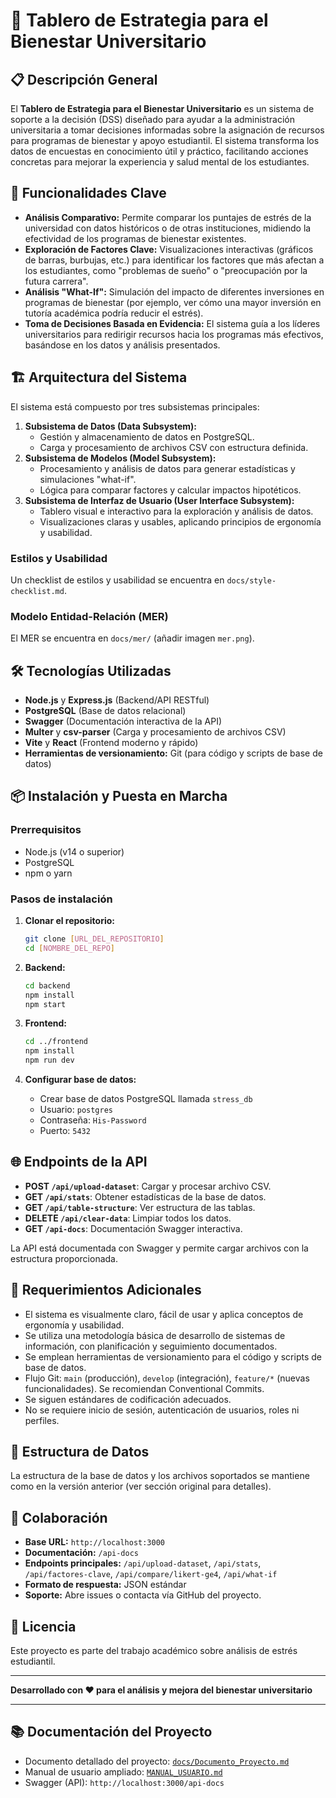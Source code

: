 # 🎯 Tablero de Estrategia para el Bienestar Universitario

## 📋 Descripción General

El **Tablero de Estrategia para el Bienestar Universitario** es un sistema de soporte a la decisión (DSS) diseñado para ayudar a la administración universitaria a tomar decisiones informadas sobre la asignación de recursos para programas de bienestar y apoyo estudiantil. El sistema transforma los datos de encuestas en conocimiento útil y práctico, facilitando acciones concretas para mejorar la experiencia y salud mental de los estudiantes.

## 🚀 Funcionalidades Clave

- **Análisis Comparativo:** Permite comparar los puntajes de estrés de la universidad con datos históricos o de otras instituciones, midiendo la efectividad de los programas de bienestar existentes.
- **Exploración de Factores Clave:** Visualizaciones interactivas (gráficos de barras, burbujas, etc.) para identificar los factores que más afectan a los estudiantes, como "problemas de sueño" o "preocupación por la futura carrera".
- **Análisis "What-If":** Simulación del impacto de diferentes inversiones en programas de bienestar (por ejemplo, ver cómo una mayor inversión en tutoría académica podría reducir el estrés).
- **Toma de Decisiones Basada en Evidencia:** El sistema guía a los líderes universitarios para redirigir recursos hacia los programas más efectivos, basándose en los datos y análisis presentados.

## 🏗️ Arquitectura del Sistema

El sistema está compuesto por tres subsistemas principales:

1. **Subsistema de Datos (Data Subsystem):**  
   - Gestión y almacenamiento de datos en PostgreSQL.
   - Carga y procesamiento de archivos CSV con estructura definida.
2. **Subsistema de Modelos (Model Subsystem):**  
   - Procesamiento y análisis de datos para generar estadísticas y simulaciones "what-if".
   - Lógica para comparar factores y calcular impactos hipotéticos.
3. **Subsistema de Interfaz de Usuario (User Interface Subsystem):**  
   - Tablero visual e interactivo para la exploración y análisis de datos.
   - Visualizaciones claras y usables, aplicando principios de ergonomía y usabilidad.

### Estilos y Usabilidad
Un checklist de estilos y usabilidad se encuentra en `docs/style-checklist.md`.

### Modelo Entidad-Relación (MER)
El MER se encuentra en `docs/mer/` (añadir imagen `mer.png`).

## 🛠️ Tecnologías Utilizadas

- **Node.js** y **Express.js** (Backend/API RESTful)
- **PostgreSQL** (Base de datos relacional)
- **Swagger** (Documentación interactiva de la API)
- **Multer** y **csv-parser** (Carga y procesamiento de archivos CSV)
- **Vite** y **React** (Frontend moderno y rápido)
- **Herramientas de versionamiento:** Git (para código y scripts de base de datos)

## 📦 Instalación y Puesta en Marcha

### Prerrequisitos

- Node.js (v14 o superior)
- PostgreSQL
- npm o yarn

### Pasos de instalación

1. **Clonar el repositorio:**
   ```bash
   git clone [URL_DEL_REPOSITORIO]
   cd [NOMBRE_DEL_REPO]
   ```

2. **Backend:**
   ```bash
   cd backend
   npm install
   npm start
   ```

3. **Frontend:**
   ```bash
   cd ../frontend
   npm install
   npm run dev
   ```

4. **Configurar base de datos:**
   - Crear base de datos PostgreSQL llamada `stress_db`
   - Usuario: `postgres`
   - Contraseña: `His-Password`
   - Puerto: `5432`

## 🌐 Endpoints de la API

- **POST `/api/upload-dataset`**: Cargar y procesar archivo CSV.
- **GET `/api/stats`**: Obtener estadísticas de la base de datos.
- **GET `/api/table-structure`**: Ver estructura de las tablas.
- **DELETE `/api/clear-data`**: Limpiar todos los datos.
- **GET `/api-docs`**: Documentación Swagger interactiva.

La API está documentada con Swagger y permite cargar archivos con la estructura proporcionada.

## 🧩 Requerimientos Adicionales

- El sistema es visualmente claro, fácil de usar y aplica conceptos de ergonomía y usabilidad.
- Se utiliza una metodología básica de desarrollo de sistemas de información, con planificación y seguimiento documentados.
- Se emplean herramientas de versionamiento para el código y scripts de base de datos.
- Flujo Git: `main` (producción), `develop` (integración), `feature/*` (nuevas funcionalidades). Se recomiendan Conventional Commits.
- Se siguen estándares de codificación adecuados.
- No se requiere inicio de sesión, autenticación de usuarios, roles ni perfiles.

## 📁 Estructura de Datos

La estructura de la base de datos y los archivos soportados se mantiene como en la versión anterior (ver sección original para detalles).

## 🤝 Colaboración

- **Base URL:** `http://localhost:3000`
- **Documentación:** `/api-docs`
- **Endpoints principales:** `/api/upload-dataset`, `/api/stats`, `/api/factores-clave`, `/api/compare/likert-ge4`, `/api/what-if`
- **Formato de respuesta:** JSON estándar
- **Soporte:** Abre issues o contacta vía GitHub del proyecto.

## 📄 Licencia

Este proyecto es parte del trabajo académico sobre análisis de estrés estudiantil.

---

**Desarrollado con ❤️ para el análisis y mejora del bienestar universitario**

---

## 📚 Documentación del Proyecto
- Documento detallado del proyecto: [`docs/Documento_Proyecto.md`](docs/Documento_Proyecto.md)
- Manual de usuario ampliado: [`MANUAL_USUARIO.md`](MANUAL_USUARIO.md)
- Swagger (API): `http://localhost:3000/api-docs`
